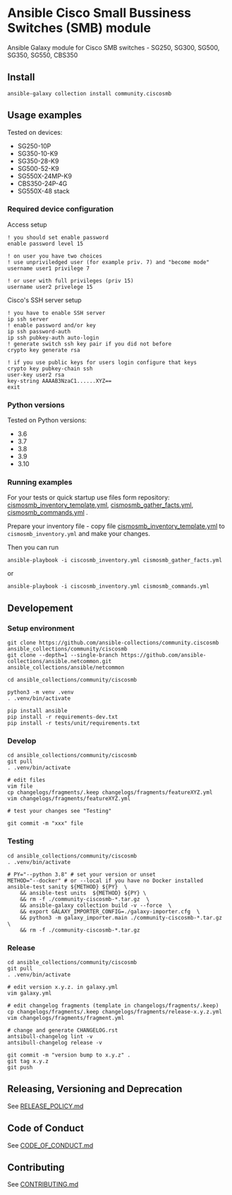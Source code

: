 # Ansible Cisco Small Bussiness Switches (SMB) module

Ansible Galaxy module for Cisco SMB switches - SG250, SG300, SG500, SG350, SG550, CBS350

## Install

```
ansible-galaxy collection install community.ciscosmb
```

## Usage examples

Tested on devices:
* SG250-10P
* SG350-10-K9
* SG350-28-K9
* SG500-52-K9
* SG550X-24MP-K9
* CBS350-24P-4G
* SG550X-48 stack

### Required device configuration

Access setup
```
! you should set enable password
enable password level 15

! on user you have two choices
! use unpriviledged user (for example priv. 7) and "become mode"
username user1 privilege 7

! or user with full privileges (priv 15)
username user2 privelege 15
```

Cisco's SSH server setup
```
! you have to enable SSH server
ip ssh server
! enable password and/or key
ip ssh password-auth      
ip ssh pubkey-auth auto-login
! generate switch ssh key pair if you did not before
crypto key generate rsa

! if you use public keys for users login configure that keys
crypto key pubkey-chain ssh
user-key user2 rsa
key-string AAAAB3NzaC1......XYZ==
exit
```

### Python versions

Tested on Python versions:
* 3.6
* 3.7
* 3.8
* 3.9
* 3.10

### Running examples

For your tests or quick startup use files form repository: [cismosmb_inventory_template.yml](./ciscosmb_inventory_template.yml), [cismosmb_gather_facts.yml](./ciscosmb_gather_facts.yml),  [cismosmb_commands.yml](./ciscosmb_commands.yml) .

Prepare your inventory file - copy file [cismosmb_inventory_template.yml](./ciscosmb_inventory_template.yml) to `cismosmb_inventory.yml` and make your changes.

Then you can run

```
ansible-playbook -i ciscosmb_inventory.yml cismosmb_gather_facts.yml
```
or
```
ansible-playbook -i ciscosmb_inventory.yml cismosmb_commands.yml
```

## Developement

### Setup environment

```
git clone https://github.com/ansible-collections/community.ciscosmb ansible_collections/community/ciscosmb
git clone --depth=1 --single-branch https://github.com/ansible-collections/ansible.netcommon.git ansible_collections/ansible/netcommon

cd ansible_collections/community/ciscosmb

python3 -m venv .venv
. .venv/bin/activate

pip install ansible
pip install -r requirements-dev.txt
pip install -r tests/unit/requirements.txt

```

### Develop 

```
cd ansible_collections/community/ciscosmb
git pull
. .venv/bin/activate

# edit files
vim file
cp changelogs/fragments/.keep changelogs/fragments/featureXYZ.yml
vim changelogs/fragments/featureXYZ.yml

# test your changes see "Testing"

git commit -m "xxx" file
```

### Testing

```
cd ansible_collections/community/ciscosmb
. .venv/bin/activate

# PY="--python 3.8" # set your version or unset
METHOD="--docker" # or --local if you have no Docker installed
ansible-test sanity ${METHOD} ${PY}  \
    && ansible-test units  ${METHOD} ${PY} \
    && rm -f ./community-ciscosmb-*.tar.gz  \
    && ansible-galaxy collection build -v --force  \
    && export GALAXY_IMPORTER_CONFIG=./galaxy-importer.cfg  \
    && python3 -m galaxy_importer.main ./community-ciscosmb-*.tar.gz  \
    && rm -f ./community-ciscosmb-*.tar.gz
```

### Release 

```
cd ansible_collections/community/ciscosmb
git pull
. .venv/bin/activate

# edit version x.y.z. in galaxy.yml
vim galaxy.yml

# edit changelog fragments (template in changelogs/fragments/.keep)
cp changelogs/fragments/.keep changelogs/fragments/release-x.y.z.yml
vim changelogs/fragments/fragment.yml

# change and generate CHANGELOG.rst
antsibull-changelog lint -v
antsibull-changelog release -v

git commit -m "version bump to x.y.z" .
git tag x.y.z
git push 
```

## Releasing, Versioning and Deprecation

See [RELEASE_POLICY.md](https://github.com/ansible-collections/community.ciscosmb/blob/main/RELEASE_POLICY.md)

## Code of Conduct

See [CODE_OF_CONDUCT.md](https://github.com/ansible-collections/community.ciscosmb/blob/main/CODE_OF_CONDUCT.md)

## Contributing

See [CONTRIBUTING.md](https://github.com/ansible-collections/community.ciscosmb/blob/main/CONTRIBUTING.md)
